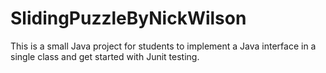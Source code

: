 # SlidingPuzzleByNickWilson

 This is a small Java project for students to implement a Java interface in a single class and get started with Junit testing.
